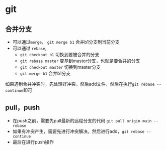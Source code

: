 # git

## 合并分支
- 可以通过`merge`， `git merge b1`  合并b1分支到当前分支
- 可以通过 `rebase`, 
  - `git checkout b1` 切换到要被合并的分支 
  - `git rebase master` 变基到master分支，也就是要合并的分支
  - `git checkout master`  切换到master分支
  - `git merge b1`  合并b1分支

如果遇到合并冲突时，先处理好冲突。然后add文件，然后在执行`git rebase --continue`即可
## pull，push
- 在push之前，需要先pull最新的远程分支的代码 `git pull origin main --rebase`
- 如果有冲突产生，需要先进行冲突解决。然后进行add，`git rebase --continue`
- 最后在进行push操作